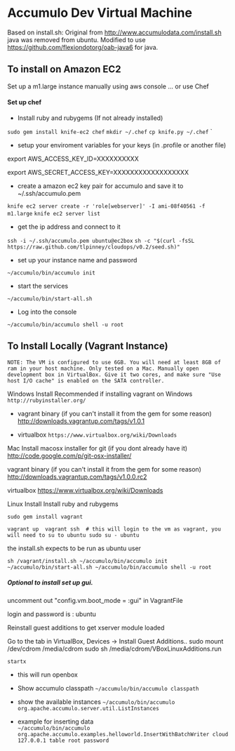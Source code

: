 Accumulo Dev Virtual Machine 
============================

Based on 
install.sh: Original from  http://www.accumulodata.com/install.sh
java was removed from ubuntu. Modified to use https://github.com/flexiondotorg/oab-java6 for java.


To install on Amazon EC2
------------------------

Set up a m1.large instance manually using aws console 
... or 
use Chef 

#### Set up chef 

* Install ruby and rubygems (If not already installed)

`sudo gem install knife-ec2 chef`
`mkdir ~/.chef` 
`cp knife.py ~/.chef`
`

* setup your enviroment variables for your keys (in .profile or another file) 

export AWS_ACCESS_KEY_ID=XXXXXXXXXX

export AWS_SECRET_ACCESS_KEY=XXXXXXXXXXXXXXXXXX


* create a amazon ec2 key pair for accumulo and save it to ~/.ssh/accumulo.pem

`knife ec2 server create -r 'role[webserver]' -I ami-08f40561 -f m1.large`
`knife ec2 server list`

* get the ip address and connect to it 

`ssh -i ~/.ssh/accumulo.pem ubuntu@ec2box` 
`sh -c "$(curl -fsSL https://raw.github.com/tlpinney/cloudops/v0.2/seed.sh)"`


* set up your instance name and password 

`~/accumulo/bin/accumulo init`

* start the services 

`~/accumulo/bin/start-all.sh`

* Log into the console 

`~/accumulo/bin/accumulo shell -u root`



To Install Locally (Vagrant Instance)
-------------------------------------

    NOTE: The VM is configured to use 6GB. You will need at least 8GB of ram in your host machine. Only tested on a Mac. Manually open development box in VirtualBox. Give it two cores, and make sure "Use host I/O cache" is enabled on the SATA controller.

Windows Install 
Recommended if installing vagrant on Windows
`http://rubyinstaller.org/`

* vagrant binary (if you can't install it from the gem for some reason)
http://downloads.vagrantup.com/tags/v1.0.1

* virtualbox
`https://www.virtualbox.org/wiki/Downloads`



Mac Install
macosx installer for git (if you dont already have it)
http://code.google.com/p/git-osx-installer/

vagrant binary (if you can't install it from the gem for some reason)
http://downloads.vagrantup.com/tags/v1.0.0.rc2

virtualbox
https://www.virtualbox.org/wiki/Downloads


Linux Install 
Install ruby and rubygems

`sudo gem install vagrant` 





`
vagrant up 
vagrant ssh  # this will login to the vm as vagrant, you will need to su to ubuntu
sudo su - ubuntu
`

the install.sh expects to be run as ubuntu user

`
sh /vagrant/install.sh
~/accumulo/bin/accumulo init
~/accumulo/bin/start-all.sh
~/accumulo/bin/accumulo shell -u root 
`

##### Optional to install set up gui.

uncomment out "config.vm.boot_mode = :gui" in VagrantFile

login and password is : ubuntu

Reinstall guest additions to get xserver module loaded 

Go to the tab in VirtualBox, Devices -> Install Guest Additions.. 
sudo mount /dev/cdrom /media/cdrom
sudo sh /media/cdrom/VBoxLinuxAdditions.run

`
startx 
`

* this will run openbox 



* Show accumulo classpath
`~/accumulo/bin/accumulo classpath`

* show the available instances 
`~/accumulo/bin/accumulo org.apache.accumulo.server.util.ListInstances`

* example for inserting data  
`~/accumulo/bin/accumulo org.apache.accumulo.examples.helloworld.InsertWithBatchWriter cloud 127.0.0.1 table root password`







